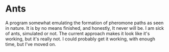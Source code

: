 # Ants
A program somewhat emulating the formation of pheromone paths as seen in nature. It is by no means finished, and honestly, 
It never will be. I am sick of ants, simulated or not. The current approach makes it look like it's working, but it's really not.
I could probably get it working, with enough time, but I've moved on. 
